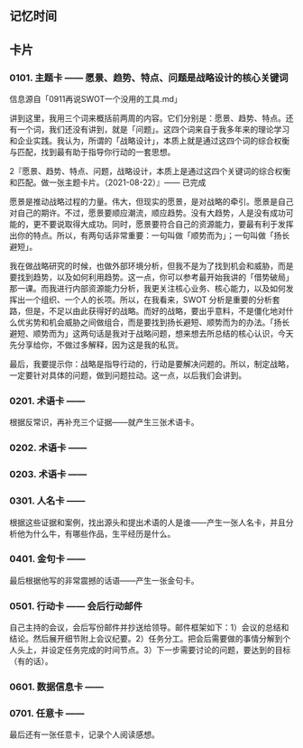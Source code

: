 ## 记忆时间

## 卡片

### 0101. 主题卡 —— 愿景、趋势、特点、问题是战略设计的核心关键词

信息源自「0911再说SWOT一个没用的工具.md」

讲到这里，我用三个词来概括前两周的内容。它们分别是：愿景、趋势、特点。还有一个词，我们还没有讲到，就是「问题」。这四个词来自于我多年来的理论学习和企业实践。我认为，所谓的「战略设计」，本质上就是通过这四个词的综合权衡与匹配，找到最有助于指导你行动的一套思想。

2『愿景、趋势、特点、问题，战略设计，本质上是通过这四个关键词的综合权衡和匹配。做一张主题卡片。（2021-08-22）』—— 已完成

愿景是推动战略过程的力量。伟大，但现实的愿景，是对战略的牵引。愿景是自己对自己的期许。不过，愿景要顺应潮流，顺应趋势。没有大趋势，人是没有成功可能的，更不要说取得大成功。同时，愿景要符合自己的资源能力，要最有利于发挥出你的特点。所以，有两句话非常重要：一句叫做「顺势而为」；一句叫做「扬长避短」。

我在做战略研究的时候，也做外部环境分析，但我不是为了找到机会和威胁，而是要找到趋势，以及如何利用趋势。这一点，你可以参考最开始我讲的「借势破局」那一课。而我进行内部资源能力分析，我更关注核心业务、核心能力，以及如何发挥出一个组织、一个人的长项。所以，在我看来，SWOT 分析是重要的分析套路，但是，不足以由此获得好的战略。而好的战略，要出乎意料，不是僵化地对什么优劣势和机会威胁之间做组合，而是要找到扬长避短、顺势而为的办法。「扬长避短、顺势而为」这两句话是我对于战略问题，想来想去所总结的核心认识，今天先分享给你，不做过多解释，因为这是我的私货。

最后，我要提示你：战略是指导行动的，行动是要解决问题的。所以，制定战略，一定要针对具体的问题，做到问题拉动。这一点，以后我们会讲到。

### 0201. 术语卡 ——

根据反常识，再补充三个证据——就产生三张术语卡。

### 0202. 术语卡 ——

### 0203. 术语卡 ——

### 0301. 人名卡 ——

根据这些证据和案例，找出源头和提出术语的人是谁——产生一张人名卡，并且分析他为什么牛，有哪些作品，生平经历是什么。

### 0401. 金句卡 ——

最后根据他写的非常震撼的话语——产生一张金句卡。

### 0501. 行动卡 —— 会后行动邮件

自己主持的会议，会后写份邮件并抄送给领导。邮件框架如下：1）会议的总结和结论。然后展开细节附上会议纪要。2）任务分工。把会后需要做的事情分解到个人头上，并设定任务完成的时间节点。3）下一步需要讨论的问题，要达到的目标（有的话）。

### 0601. 数据信息卡 ——

### 0701. 任意卡 ——

最后还有一张任意卡，记录个人阅读感想。